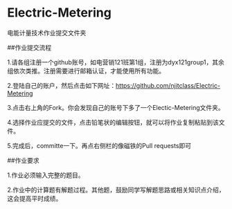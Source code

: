# Electric-Metering

电能计量技术作业提交文件夹

##作业提交流程

1.请各组注册一个github账号，如电营销121班第1组，注册为dyx121group1，其余组依次类推。注册需要进行邮箱认证，才能使用所有功能。

2.登陆自己的账户，然后点击如下网址：https://github.com/njitclass/Electric-Metering

3.点击右上角的Fork。你会发现自己的账号下多了一个Electic-Metering文件夹。

4.选择作业应提交的文件，点击铅笔状的编辑按钮，就可以将作业复制粘贴到该文件。

5.完成后，committe一下。再点右侧栏的像磁铁的Pull requests即可

##作业要求

1.作业必须输入完整的题目。

2.作业中的计算题有解题过程。其他题，鼓励同学写解题思路或相关知识点介绍，这会提高平时成绩。
 
 
